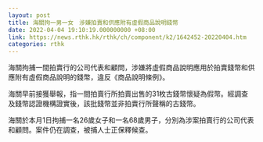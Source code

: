 ```yaml
---
layout: post
title: 海關拘一男一女　涉嫌拍賣和供應附有虛假商品說明錢幣
date: 2022-04-04 19:10:19.000000000 +08:00
link: https://news.rthk.hk/rthk/ch/component/k2/1642452-20220404.htm
categories: rthk
---
```


海關拘捕一間拍賣行的公司代表和顧問，涉嫌將虛假商品說明應用於拍賣錢幣和供應附有虛假商品說明的錢幣，違反《商品說明條例》。   

海關早前接獲舉報，指一間拍賣行所拍賣出售的31枚古錢幣懷疑為假幣。經調查及錢幣認證機構證實後，該批錢幣並非拍賣行所聲稱的古錢幣。 

海關於本月1日拘捕一名26歲女子和一名68歲男子，分別為涉案拍賣行的公司代表和顧問。案件仍在調查，被捕人士正保釋候查。
